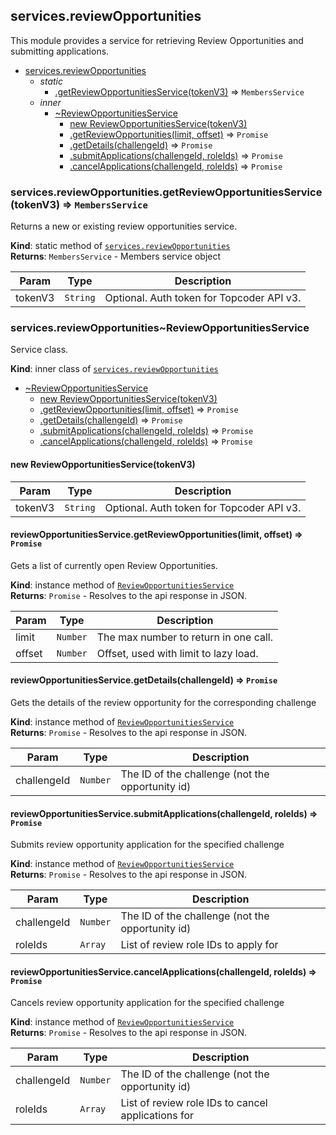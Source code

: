 <a name="module_services.reviewOpportunities"></a>

## services.reviewOpportunities
This module provides a service for retrieving Review Opportunities and
submitting applications.


* [services.reviewOpportunities](#module_services.reviewOpportunities)
    * _static_
        * [.getReviewOpportunitiesService(tokenV3)](#module_services.reviewOpportunities.getReviewOpportunitiesService) ⇒ <code>MembersService</code>
    * _inner_
        * [~ReviewOpportunitiesService](#module_services.reviewOpportunities..ReviewOpportunitiesService)
            * [new ReviewOpportunitiesService(tokenV3)](#new_module_services.reviewOpportunities..ReviewOpportunitiesService_new)
            * [.getReviewOpportunities(limit, offset)](#module_services.reviewOpportunities..ReviewOpportunitiesService+getReviewOpportunities) ⇒ <code>Promise</code>
            * [.getDetails(challengeId)](#module_services.reviewOpportunities..ReviewOpportunitiesService+getDetails) ⇒ <code>Promise</code>
            * [.submitApplications(challengeId, roleIds)](#module_services.reviewOpportunities..ReviewOpportunitiesService+submitApplications) ⇒ <code>Promise</code>
            * [.cancelApplications(challengeId, roleIds)](#module_services.reviewOpportunities..ReviewOpportunitiesService+cancelApplications) ⇒ <code>Promise</code>

<a name="module_services.reviewOpportunities.getReviewOpportunitiesService"></a>

### services.reviewOpportunities.getReviewOpportunitiesService(tokenV3) ⇒ <code>MembersService</code>
Returns a new or existing review opportunities service.

**Kind**: static method of [<code>services.reviewOpportunities</code>](#module_services.reviewOpportunities)  
**Returns**: <code>MembersService</code> - Members service object  

| Param | Type | Description |
| --- | --- | --- |
| tokenV3 | <code>String</code> | Optional. Auth token for Topcoder API v3. |

<a name="module_services.reviewOpportunities..ReviewOpportunitiesService"></a>

### services.reviewOpportunities~ReviewOpportunitiesService
Service class.

**Kind**: inner class of [<code>services.reviewOpportunities</code>](#module_services.reviewOpportunities)  

* [~ReviewOpportunitiesService](#module_services.reviewOpportunities..ReviewOpportunitiesService)
    * [new ReviewOpportunitiesService(tokenV3)](#new_module_services.reviewOpportunities..ReviewOpportunitiesService_new)
    * [.getReviewOpportunities(limit, offset)](#module_services.reviewOpportunities..ReviewOpportunitiesService+getReviewOpportunities) ⇒ <code>Promise</code>
    * [.getDetails(challengeId)](#module_services.reviewOpportunities..ReviewOpportunitiesService+getDetails) ⇒ <code>Promise</code>
    * [.submitApplications(challengeId, roleIds)](#module_services.reviewOpportunities..ReviewOpportunitiesService+submitApplications) ⇒ <code>Promise</code>
    * [.cancelApplications(challengeId, roleIds)](#module_services.reviewOpportunities..ReviewOpportunitiesService+cancelApplications) ⇒ <code>Promise</code>

<a name="new_module_services.reviewOpportunities..ReviewOpportunitiesService_new"></a>

#### new ReviewOpportunitiesService(tokenV3)

| Param | Type | Description |
| --- | --- | --- |
| tokenV3 | <code>String</code> | Optional. Auth token for Topcoder API v3. |

<a name="module_services.reviewOpportunities..ReviewOpportunitiesService+getReviewOpportunities"></a>

#### reviewOpportunitiesService.getReviewOpportunities(limit, offset) ⇒ <code>Promise</code>
Gets a list of currently open Review Opportunities.

**Kind**: instance method of [<code>ReviewOpportunitiesService</code>](#module_services.reviewOpportunities..ReviewOpportunitiesService)  
**Returns**: <code>Promise</code> - Resolves to the api response in JSON.  

| Param | Type | Description |
| --- | --- | --- |
| limit | <code>Number</code> | The max number to return in one call. |
| offset | <code>Number</code> | Offset, used with limit to lazy load. |

<a name="module_services.reviewOpportunities..ReviewOpportunitiesService+getDetails"></a>

#### reviewOpportunitiesService.getDetails(challengeId) ⇒ <code>Promise</code>
Gets the details of the review opportunity for the corresponding challenge

**Kind**: instance method of [<code>ReviewOpportunitiesService</code>](#module_services.reviewOpportunities..ReviewOpportunitiesService)  
**Returns**: <code>Promise</code> - Resolves to the api response in JSON.  

| Param | Type | Description |
| --- | --- | --- |
| challengeId | <code>Number</code> | The ID of the challenge (not the opportunity id) |

<a name="module_services.reviewOpportunities..ReviewOpportunitiesService+submitApplications"></a>

#### reviewOpportunitiesService.submitApplications(challengeId, roleIds) ⇒ <code>Promise</code>
Submits review opportunity application for the specified challenge

**Kind**: instance method of [<code>ReviewOpportunitiesService</code>](#module_services.reviewOpportunities..ReviewOpportunitiesService)  
**Returns**: <code>Promise</code> - Resolves to the api response in JSON.  

| Param | Type | Description |
| --- | --- | --- |
| challengeId | <code>Number</code> | The ID of the challenge (not the opportunity id) |
| roleIds | <code>Array</code> | List of review role IDs to apply for |

<a name="module_services.reviewOpportunities..ReviewOpportunitiesService+cancelApplications"></a>

#### reviewOpportunitiesService.cancelApplications(challengeId, roleIds) ⇒ <code>Promise</code>
Cancels review opportunity application for the specified challenge

**Kind**: instance method of [<code>ReviewOpportunitiesService</code>](#module_services.reviewOpportunities..ReviewOpportunitiesService)  
**Returns**: <code>Promise</code> - Resolves to the api response in JSON.  

| Param | Type | Description |
| --- | --- | --- |
| challengeId | <code>Number</code> | The ID of the challenge (not the opportunity id) |
| roleIds | <code>Array</code> | List of review role IDs to cancel applications for |

